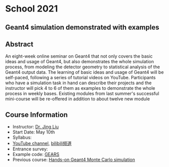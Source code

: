 # School 2021

## Geant4 simulation demonstrated with examples

## Abstract
An eight-week online seminar on Geant4 that not only covers the basic ideas and usage of Geant4, but also demonstrates the whole simulation process, from modeling the detector geometry to statistical analysis of the Geant4 output data. The learning of basic ideas and usage of Geant4 will be self-paced, following a series of tutorial videos on YouTube. Participants who have a simulation task in hand can describe their projects and the instructor will pick 4 to 6 of them as examples to demonstrate the whole process in weekly bases. Existing modules from last summer's successful mini-course will be re-offered in addition to about twelve new module

## Course Information
- Instructor: [Dr. Jing Liu](https://www.usd.edu/faculty-and-staff/Jing-Liu)
- Start Date: May 10th
- Syllabus:
- [YouTube channel](https://www.youtube.com/channel/UCQd4wp1ehUPXVHLjqYAMR3g), [bilibili频道](https://space.bilibili.com/610308328/channel/detail?cid=133301)
- Entrance survey:
- Example code: [GEARS](http://physino.xyz/gears)
- Previous course: [Hands-on Geant4 Monte Carlo simulation](http://pire.gemadarc.org/education/school21/#geant4)

